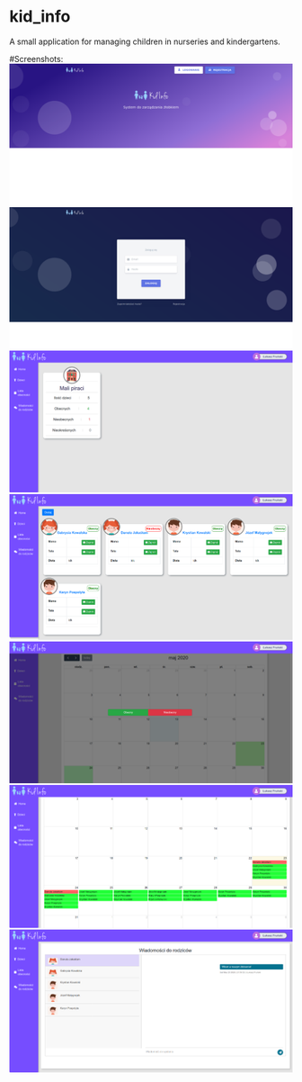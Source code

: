 # kid_info
A small application for managing children in nurseries and kindergartens.

#Screenshots:
![scr1](/doc/img/2.png)
![scr1](/doc/img/1.png)
![scr1](/doc/img/5.png)
![scr1](/doc/img/4.png)
![scr1](/doc/img/3.png)
![scr1](/doc/img/6.png)
![scr1](/doc/img/7.png)

